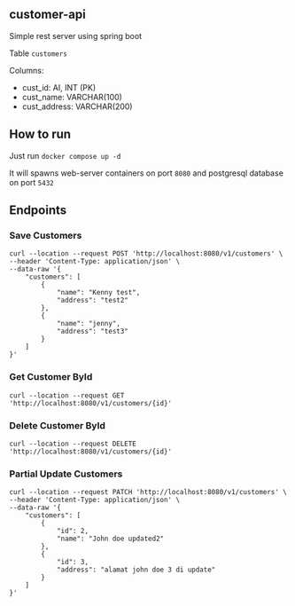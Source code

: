 ## customer-api

Simple rest server using spring boot

Table `customers`

Columns:

- cust_id: AI, INT (PK)
- cust_name: VARCHAR(100)
- cust_address: VARCHAR(200)

## How to run

Just run `docker compose up -d`

It will spawns web-server containers on port `8080` and postgresql database on port `5432`

## Endpoints

### Save Customers

```
curl --location --request POST 'http://localhost:8080/v1/customers' \
--header 'Content-Type: application/json' \
--data-raw '{
    "customers": [
        {
            "name": "Kenny test",
            "address": "test2"
        },
        {
            "name": "jenny",
            "address": "test3"
        }
    ]
}'
```

### Get Customer ById

```
curl --location --request GET 'http://localhost:8080/v1/customers/{id}'
```

### Delete Customer ById

```
curl --location --request DELETE 'http://localhost:8080/v1/customers/{id}'
```

### Partial Update Customers

```
curl --location --request PATCH 'http://localhost:8080/v1/customers' \
--header 'Content-Type: application/json' \
--data-raw '{
    "customers": [
        {
            "id": 2,
            "name": "John doe updated2"
        },
        {
            "id": 3,
            "address": "alamat john doe 3 di update"
        }
    ]
}'
```
